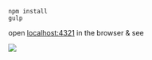 ```
npm install
gulp
```

open [localhost:4321](http://localhost:4321) in the browser & see 

<img src="http://cl.ly/472D3b0x0G2K/Screen%20Shot%202016-03-09%20at%2011.48.02%20AM.png">

